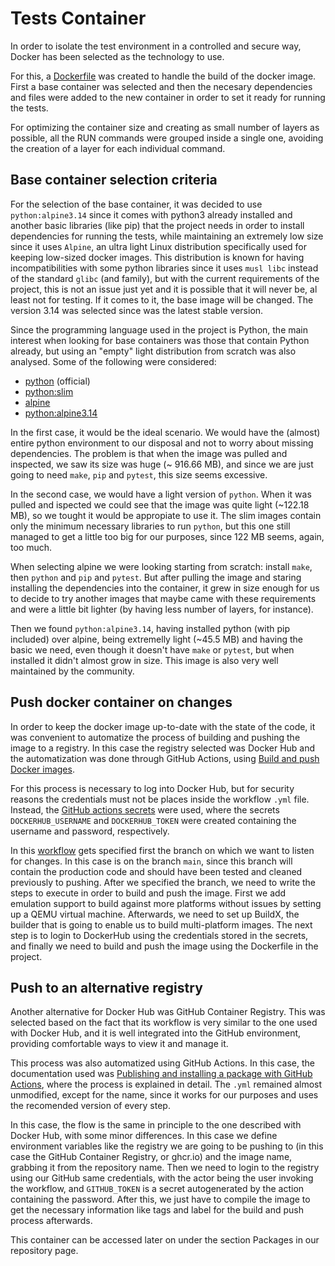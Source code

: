 # Tests Container

In order to isolate the test environment in a controlled and secure way, Docker has been selected as the technology to use.

For this, a [Dockerfile](../Dockerfile) was created to handle the build of the docker image. First a base container was selected and then the necesary dependencies and files were added to the new container in order to set it ready for running the tests.

For optimizing the container size and creating as small number of layers as possible, all the RUN commands were grouped inside a single one, avoiding the creation of a layer for each individual command.

## Base container selection criteria

For the selection of the base container, it was decided to use `python:alpine3.14` since it comes with python3 already installed and another basic libraries (like pip) that the project needs in order to install dependencies for running the tests, while maintaining an extremely low size since it uses `Alpine`, an ultra light Linux distribution specifically used for keeping low-sized docker images. This distribution is known for having incompatibilities with some python libraries since it uses `musl libc` instead of the standard `glibc` (and family), but with the current requirements of the project, this is not an issue just yet and it is possible that it will never be, al least not for testing. If it comes to it, the base image will be changed. The version 3.14 was selected since was the latest stable version.

Since the programming language used in the project is Python, the main interest when looking for base containers was those that contain Python already, but using an "empty" light distribution from scratch was also analysed. Some of the following were considered:

- [python](https://hub.docker.com/layers/python/library/python/latest/images/sha256-33b969f0ae7eac496dccf1ae37b8f7d985dc2e6c35fe4b4f0263d4f8e7a3006c?context=explore) (official)
- [python:slim](https://hub.docker.com/layers/python/library/python/3.9-slim/images/sha256-dd5e1bc573f74cecbfda2fe05c7dac563927883250962858371aeaa6bfff7132?context=explore)
- [alpine](https://hub.docker.com/layers/alpine/library/alpine/latest/images/sha256-8595fe2e98735305ca7cbc68399d428d8bf1857daf13511db56a43e079ef960b?context=explore)
- [python:alpine3.14](https://hub.docker.com/layers/python/library/python/alpine3.14/images/sha256-d7d1220049363cfd777af4e0a311dead8376c533515915b24a88b6f43de17cc4?context=explore)

In the first case, it would be the ideal scenario. We would have the (almost) entire python environment to our disposal and not to worry about missing dependencies. The problem is that when the image was pulled and inspected, we saw its size was huge (~ 916.66 MB), and since we are just going to need `make`, `pip` and `pytest`, this size seems excessive.

In the second case, we would have a light version of `python`. When it was pulled and ispected we could see that the image was quite light (~122.18 MB), so we tought it would be appropiate to use it. The slim images contain only the minimum necessary libraries to run `python`, but this one still managed to get a little too big for our purposes, since 122 MB seems, again, too much.

When selecting alpine we were looking starting from scratch: install `make`, then `python` and `pip` and `pytest`. But after pulling the image and staring installing the dependencies into the container, it grew in size enough for us to decide to try another images that maybe came with these requirements and were a little bit lighter (by having less number of layers, for instance).

Then we found `python:alpine3.14`, having installed python (with pip included) over alpine, being extremelly light (~45.5 MB) and having the basic we need, even though it doesn't have `make` or `pytest`, but when installed it didn't almost grow in size. This image is also very well maintained by the community.

## Push docker container on changes

In order to keep the docker image up-to-date with the state of the code, it was convenient to automatize the process of building and pushing the image to a registry. In this case the registry selected was Docker Hub and the automatization was done through GitHub Actions, using [Build and push Docker images](https://github.com/marketplace/actions/build-and-push-docker-images).

For this process is necessary to log into Docker Hub, but for security reasons the credentials must not be places inside the workflow `.yml` file. Instead, the [GitHub actions secrets](https://github.com/marcos-toranzo/SmartFit/settings/secrets/actions) were used, where the secrets `DOCKERHUB_USERNAME` and `DOCKERHUB_TOKEN` were created containing the username and password, respectively.

In this [workflow](https://github.com/marcos-toranzo/SmartFit/blob/main/.github/workflows/push-to-dockerhub.yml) gets specified first the branch on which we want to listen for changes. In this case is on the branch `main`, since this branch will contain the production code and should have been tested and cleaned previously to pushing. After we specified the branch, we need to write the steps to execute in order to build and push the image. First we add emulation support to build against more platforms without issues by setting up a QEMU virtual machine. Afterwards, we need to set up BuildX, the builder that is going to enable us to build multi-platform images. The next step is to login to DockerHub using the credentials stored in the secrets, and finally we need to build and push the image using the Dockerfile in the project.

## Push to an alternative registry

Another alternative for Docker Hub was GitHub Container Registry. This was selected based on the fact that its workflow is very similar to the one used with Docker Hub, and it is well integrated into the GitHub environment, providing comfortable ways to view it and manage it.

This process was also automatized using GitHub Actions. In this case, the documentation used was [Publishing and installing a package with GitHub Actions](https://docs.github.com/en/packages/managing-github-packages-using-github-actions-workflows/publishing-and-installing-a-package-with-github-actions), where the process is explained in detail. The `.yml` remained almost unmodified, except for the name, since it works for our purposes and uses the recomended version of every step.

In this case, the flow is the same in principle to the one described with Docker Hub, with some minor differences. In this case we define environment variables like the registry we are going to be pushing to (in this case the GitHub Container Registry, or ghcr.io) and the image name, grabbing it from the repository name. Then we need to login to the registry using our GitHub same credentials, with the actor being the user invoking the workflow, and `GITHUB_TOKEN` is a secret autogenerated by the action containing the password. After this, we just have to compile the image to get the necessary information like tags and label for the build and push process afterwards.

This container can be accessed later on under the section Packages in our repository page.

